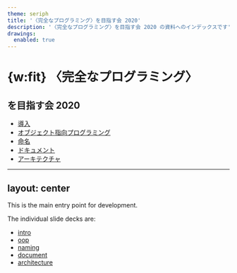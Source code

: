 ```yaml
---
theme: seriph
title: '〈完全なプログラミング〉を目指す会 2020'
description: '〈完全なプログラミング〉を目指す会 2020 の資料へのインデックスです'
drawings:
  enabled: true
---
```


# {w:fit} 〈完全なプログラミング〉
## を目指す会 2020

- [導入](intro.html)
- [オブジェクト指向プログラミング](oop.html)
- [命名](naming.html)
- [ドキュメント](document.html)
- [アーキテクチャ](architecture.html)

---
layout: center
---

This is the main entry point for development.

The individual slide decks are:
- [intro](./src/slides_intro.md)
- [oop](./src/slides_oop.md)
- [naming](./src/slides_naming.md)
- [document](./src/slides_document.md)
- [architecture](./src/slides_architecture.md)